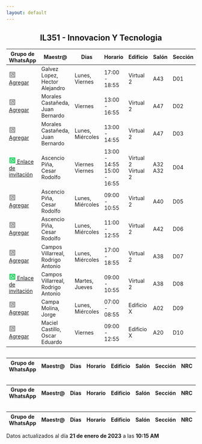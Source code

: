 ```yaml
---
layout: default
---
```


<h2 style="text-align: center;">IL351 - Innovacion Y Tecnologia</h2>

| Grupo de WhatsApp | Maestr@ | Dias | Horario | Edificio | Salón | Sección | NRC | ¿Eliminada de SIIAU? |
| ----------------- | ------- | ---- | ------- | -------- | ----- | ------- | --- | -------------------- |
| <a href="https://github.com/lordfriky/grupos_icom/issues/new?labels=grupo&amp;template=add_group.yml&amp;title=%5BBOT%5D+A%C3%B1adir+enlace+de+invitaci%C3%B3n&amp;clave=IL351&amp;nrc=193721" target="_blank"><img src="../../../../res/whatsapp_unavailable.png" width="18px"/> Agregar</a> | Galvez Lopez, Hector Alejandro | Lunes, Viernes | 17:00 - 18:55 | Virtual 2 | A43 | D01 | 193721 | |
| <a href="https://github.com/lordfriky/grupos_icom/issues/new?labels=grupo&amp;template=add_group.yml&amp;title=%5BBOT%5D+A%C3%B1adir+enlace+de+invitaci%C3%B3n&amp;clave=IL351&amp;nrc=193747" target="_blank"><img src="../../../../res/whatsapp_unavailable.png" width="18px"/> Agregar</a> | Morales Castañeda, Juan Bernardo | Viernes | 13:00 - 16:55 | Virtual 2 | A47 | D02 | 193747 | |
| <a href="https://github.com/lordfriky/grupos_icom/issues/new?labels=grupo&amp;template=add_group.yml&amp;title=%5BBOT%5D+A%C3%B1adir+enlace+de+invitaci%C3%B3n&amp;clave=IL351&amp;nrc=193748" target="_blank"><img src="../../../../res/whatsapp_unavailable.png" width="18px"/> Agregar</a> | Morales Castañeda, Juan Bernardo | Lunes, Miércoles | 13:00 - 14:55 | Virtual 2 | A47 | D03 | 193748 | |
| <a href="https://chat.whatsapp.com/FnhGyPhwjVTGqCBooMmz94" target="_blank"><img src="../../../../res/whatsapp_available.png" width="18px"/> Enlace de invitación</a> | Ascencio Piña, Cesar Rodolfo | Viernes  Viernes | 13:00 - 14:55  15:00 - 16:55 | Virtual 2  Virtual 2 | A32  A32 | D04 | 193749 | |
| <a href="https://github.com/lordfriky/grupos_icom/issues/new?labels=grupo&amp;template=add_group.yml&amp;title=%5BBOT%5D+A%C3%B1adir+enlace+de+invitaci%C3%B3n&amp;clave=IL351&amp;nrc=193750" target="_blank"><img src="../../../../res/whatsapp_unavailable.png" width="18px"/> Agregar</a> | Ascencio Piña, Cesar Rodolfo | Lunes, Miércoles | 09:00 - 10:55 | Virtual 2 | A40 | D05 | 193750 | |
| <a href="https://github.com/lordfriky/grupos_icom/issues/new?labels=grupo&amp;template=add_group.yml&amp;title=%5BBOT%5D+A%C3%B1adir+enlace+de+invitaci%C3%B3n&amp;clave=IL351&amp;nrc=193751" target="_blank"><img src="../../../../res/whatsapp_unavailable.png" width="18px"/> Agregar</a> | Ascencio Piña, Cesar Rodolfo | Lunes, Miércoles | 11:00 - 12:55 | Virtual 2 | A42 | D06 | 193751 | |
| <a href="https://github.com/lordfriky/grupos_icom/issues/new?labels=grupo&amp;template=add_group.yml&amp;title=%5BBOT%5D+A%C3%B1adir+enlace+de+invitaci%C3%B3n&amp;clave=IL351&amp;nrc=193752" target="_blank"><img src="../../../../res/whatsapp_unavailable.png" width="18px"/> Agregar</a> | Campos Villarreal, Rodrigo Antonio | Lunes, Miércoles | 17:00 - 18:55 | Virtual 2 | A38 | D07 | 193752 | |
| <a href="https://chat.whatsapp.com/HbpLyixDYCoE4VhrY26IKs" target="_blank"><img src="../../../../res/whatsapp_available.png" width="18px"/> Enlace de invitación</a> | Campos Villarreal, Rodrigo Antonio | Martes, Jueves | 09:00 - 10:55 | Virtual 2 | A38 | D08 | 193754 | |
| <a href="https://github.com/lordfriky/grupos_icom/issues/new?labels=grupo&amp;template=add_group.yml&amp;title=%5BBOT%5D+A%C3%B1adir+enlace+de+invitaci%C3%B3n&amp;clave=IL351&amp;nrc=193755" target="_blank"><img src="../../../../res/whatsapp_unavailable.png" width="18px"/> Agregar</a> | Campa Molina, Jorge | Lunes, Miércoles | 07:00 - 08:55 | Edificio X | A02 | D09 | 193755 | |
| <a href="https://github.com/lordfriky/grupos_icom/issues/new?labels=grupo&amp;template=add_group.yml&amp;title=%5BBOT%5D+A%C3%B1adir+enlace+de+invitaci%C3%B3n&amp;clave=IL351&amp;nrc=200647" target="_blank"><img src="../../../../res/whatsapp_unavailable.png" width="18px"/> Agregar</a> | Maciel Castillo, Oscar Eduardo | Viernes | 09:00 - 12:55 | Edificio X | A20 | D10 | 200647 | |

<h2 style="text-align: center;"></h2>

| Grupo de WhatsApp | Maestr@ | Dias | Horario | Edificio | Salón | Sección | NRC | ¿Eliminada de SIIAU? |
| ----------------- | ------- | ---- | ------- | -------- | ----- | ------- | --- | -------------------- |

<h2 style="text-align: center;"></h2>

| Grupo de WhatsApp | Maestr@ | Dias | Horario | Edificio | Salón | Sección | NRC | ¿Eliminada de SIIAU? |
| ----------------- | ------- | ---- | ------- | -------- | ----- | ------- | --- | -------------------- |

<h2 style="text-align: center;"></h2>

| Grupo de WhatsApp | Maestr@ | Dias | Horario | Edificio | Salón | Sección | NRC | ¿Eliminada de SIIAU? |
| ----------------- | ------- | ---- | ------- | -------- | ----- | ------- | --- | -------------------- |

<p class_="text-center text-muted">Datos actualizados al día <b>21 de enero de 2023</b> a las <b>10:15 AM</b></p>